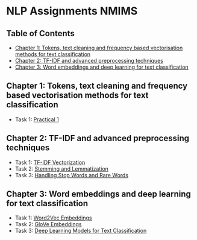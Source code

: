 # NLP Assignments NMIMS

## Table of Contents
- [Chapter 1: Tokens, text cleaning and frequency based vectorisation methods for text classification](#chapter-1-tokens-text-cleaning-and-frequency-based-vectorisation-methods-for-text-classification)
- [Chapter 2: TF-IDF and advanced preprocessing techniques](#chapter-2-tf-idf-and-advanced-preprocessing-techniques)
- [Chapter 3: Word embeddings and deep learning for text classification](#chapter-3-word-embeddings-and-deep-learning-for-text-classification)

## Chapter 1: Tokens, text cleaning and frequency based vectorisation methods for text classification
* Task 1: [Practical 1](https://github.com/MonishGosar/NLP-Assignments-NMIMS/blob/main/Practical1_NLP_J025.ipynb)

## Chapter 2: TF-IDF and advanced preprocessing techniques
* Task 1: [TF-IDF Vectorization](https://github.com/yourusername/yourrepository/blob/main/chapter2/task1_tfidf_vectorization.ipynb)
* Task 2: [Stemming and Lemmatization](https://github.com/yourusername/yourrepository/blob/main/chapter2/task2_stemming_lemmatization.ipynb)
* Task 3: [Handling Stop Words and Rare Words](https://github.com/yourusername/yourrepository/blob/main/chapter2/task3_stopwords_rarewords.ipynb)

## Chapter 3: Word embeddings and deep learning for text classification
* Task 1: [Word2Vec Embeddings](https://github.com/yourusername/yourrepository/blob/main/chapter3/task1_word2vec.ipynb)
* Task 2: [GloVe Embeddings](https://github.com/yourusername/yourrepository/blob/main/chapter3/task2_glove.ipynb)
* Task 3: [Deep Learning Models for Text Classification](https://github.com/yourusername/yourrepository/blob/main/chapter3/task3_deep_learning.ipynb)
